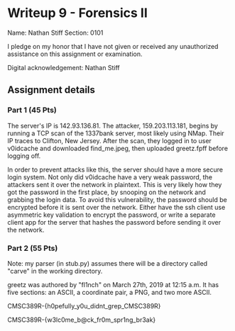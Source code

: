 # Writeup 9 - Forensics II

Name: Nathan Stiff
Section: 0101

I pledge on my honor that I have not given or received any unauthorized assistance on this assignment or examination.

Digital acknowledgement: Nathan Stiff


## Assignment details

### Part 1 (45 Pts)

The server's IP is 142.93.136.81.
The attacker, 159.203.113.181, begins by running a TCP scan of the 1337bank server, most likely using NMap. Their IP traces to Clifton, New Jersey.
After the scan, they logged in to user v0idcache and downloaded find\_me.jpeg, then uploaded greetz.fpff before logging off.

In order to prevent attacks like this, the server should have a more secure login system. Not only did v0idcache have a very weak password, the attackers sent it over the network in plaintext. This is very likely how they got the password in the first place, by snooping on the network and grabbing the login data. To avoid this vulnerability, the password should be encrypted before it is sent over the network. Either have the ssh client use asymmetric key validation to encrypt the password, or write a separate client app for the server that hashes the password before sending it over the network.

### Part 2 (55 Pts)

Note: my parser (in stub.py) assumes there will be a directory called "carve" in the working directory.

greetz was authored by "fl1nch" on March 27th, 2019 at 12:15 a.m. It has five sections: an ASCII, a coordinate pair, a PNG, and two more ASCII.

CMSC389R-{h0pefully\_y0u\_didnt\_grep\_CMSC389R}

CMSC389R-{w3lc0me\_b@ck\_fr0m\_spr1ng\_br3ak}
